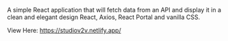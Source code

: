 A simple React application that will fetch data from an API and display it in a clean and elegant design React, Axios, React Portal and vanilla CSS.

View Here: https://studiov2v.netlify.app/
